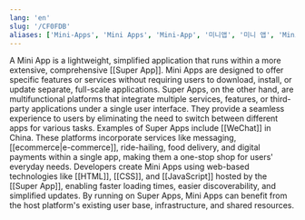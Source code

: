 ```yaml
---
lang: 'en'
slug: '/CF0FDB'
aliases: ['Mini-Apps', 'Mini Apps', 'Mini-App', '미니앱', '미니 앱', 'Mini-Programs', 'Mini Programs']
---
```


A Mini App is a lightweight, simplified application that runs within a more extensive, comprehensive [[Super App]]. Mini Apps are designed to offer specific features or services without requiring users to download, install, or update separate, full-scale applications. Super Apps, on the other hand, are multifunctional platforms that integrate multiple services, features, or third-party applications under a single user interface. They provide a seamless experience to users by eliminating the need to switch between different apps for various tasks. Examples of Super Apps include [[WeChat]] in China. These platforms incorporate services like messaging, [[ecommerce|e-commerce]], ride-hailing, food delivery, and digital payments within a single app, making them a one-stop shop for users' everyday needs. Developers create Mini Apps using web-based technologies like [[HTML]], [[CSS]], and [[JavaScript]] hosted by the [[Super App]], enabling faster loading times, easier discoverability, and simplified updates. By running on Super Apps, Mini Apps can benefit from the host platform's existing user base, infrastructure, and shared resources.
